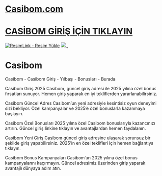 
# <a href="https://xn--casbom822-i5a.com/">Casibom.com</a>
#  <a href="https://xn--casbom822-i5a.com/">CASİBOM GİRİŞ İÇİN TIKLAYIN</a>

<meta charset="UTF-8">
    <meta name="viewport" content="width=device-width, initial-scale=1.0">
</head>
<body>

<a href="https://xn--casbom822-i5a.com/" title="ResimLink - Resim Yükle"><img src="https://r.resimlink.com/1V90TBF.jpg" title="ResimLink - Resim Yükle" alt="ResimLink - Resim Yükle"></a>
<a href="https://xn--casbom822-i5a.com/">
    <img src="https://r.resimlink.com/1V90TBF.jpg" />
</a>
</a>,

# Casibom
Casibom - Casibom Giriş - Yılbaşı - Bonusları - Burada

Casibom Giriş 2025
Casibom, güncel giriş adresi ile 2025 yılına özel bonus fırsatları sunuyor. Hemen giriş yaparak en iyi tekliflerden yararlanabilirsiniz.

Casibom Güncel Adres
Casibom’un yeni adresiyle kesintisiz oyun deneyimi sizi bekliyor. Özel kampanyalar ve 2025’e özel bonuslarla kazanmaya başlayın.

Casibom Özel Bonusları
2025 yılına özel Casibom bonuslarıyla kazancınızı artırın. Güncel giriş linkine tıklayın ve avantajlardan hemen faydalanın.

Casibom Yeni Giriş
Casibom güncel giriş adresine ulaşarak sorunsuz bir şekilde giriş yapabilirsiniz. 2025’in en özel teklifleri için hemen bağlantıya tıklayın.

Casibom Bonus Kampanyaları
Casibom’un 2025 yılına özel bonus kampanyalarını kaçırmayın. Güncel adresimiz üzerinden giriş yaparak avantajlı dünyaya adım atın.
